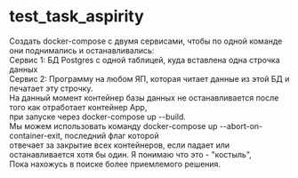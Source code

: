 # test_task_aspirity
Создать docker-compose с двумя сервисами, чтобы по одной команде они поднимались и останавливались:  
Сервис 1: БД Postgres с одной таблицей, куда вставлена одна строчка данных  
Сервис 2: Программу на любом ЯП, которая читает данные из этой БД и печатает эту строчку.  
На данный момент контейнер базы данных не останавливается после того как отработает контейнер App,  
при запуске через docker-compose up --build.  
Мы можем использовать команду docker-compose up --abort-on-container-exit, последний флаг которой  
отвечает за закрытие всех контейнеров, если падает или останавливается хотя бы один. Я понимаю что это - "костыль",  
Пока нахожусь в поиске более приемлемого решения.  
